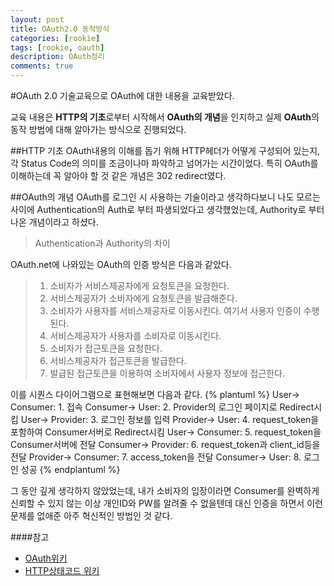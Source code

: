 ```yaml
---
layout: post
title: OAuth2.0 동작방식
categories: [rookie]
tags: [rookie, oauth]
description: OAuth정리
comments: true
---
```


#OAuth 2.0
기술교육으로 OAuth에 대한 내용을 교육받았다. 

교육 내용은 **HTTP의 기초**로부터 시작해서 **OAuth의 개념**을 인지하고 실제 **OAuth**의 동작 방법에 대해 알아가는 방식으로 진행되었다.

##HTTP 기초
OAuth내용의 이해를 돕기 위해 HTTP헤더가 어떻게 구성되어 있는지, 각 Status Code의 의미를 조금이나마 파악하고 넘어가는 시간이었다. 특히 OAuth를 이해하는데 꼭 알아야 할 것 같은 개념은 302 redirect였다.

##OAuth의 개념
OAuth를 로그인 시 사용하는 기술이라고 생각하다보니 나도 모르는 사이에 Authentication의 Auth로 부터 파생되었다고 생각했었는데, Authority로 부터 나온 개념이라고 하셨다.

>Authentication과 Authority의 차이

OAuth.net에 나와있는 OAuth의 인증 방식은 다음과 같았다.
> 1. 소비자가 서비스제공자에게 요청토큰을 요청한다.
> 2. 서비스제공자가 소비자에게 요청토큰을 발급해준다.
> 3. 소비자가 사용자를 서비스제공자로 이동시킨다. 여기서 사용자 인증이 수행된다.
> 4. 서비스제공자가 사용자를 소비자로 이동시킨다.
> 5. 소비자가 접근토큰을 요청한다.
> 6. 서비스제공자가 접근토큰을 발급한다.
> 7. 발급된 접근토큰을 이용하여 소비자에서 사용자 정보에 접근한다.

이를 시퀀스 다이어그램으로 표현해보면 다음과 같다.
{% plantuml %}
User-> Consumer: 1. 접속
Consumer-> User: 2. Provider의 로그인 페이지로 Redirect시킴
User-> Provider: 3. 로그인 정보를 입력
Provider-> User: 4. request_token을 포함하여 Consumer서버로 Redirect시킴
User-> Consumer: 5. request_token을 Consumer서버에 전달
Consumer-> Provider: 6. request_token과 client_id등을 전달
Provider-> Consumer: 7. access_token을 전달
Consumer-> User: 8. 로그인 성공
{% endplantuml %}

그 동안 깊게 생각하지 않았었는데, 내가 소비자의 입장이라면 Consumer를 완벽하게 신뢰할 수 있지 않는 이상 개인ID와 PW를 알려줄 수 없을텐데 대신 인증을 하면서 이런 문제를 없애준 아주 혁신적인 방법인 것 같다.

####참고
* [OAuth위키](https://ko.wikipedia.org/wiki/OAuth)
* [HTTP상태코드 위키](https://ko.wikipedia.org/wiki/HTTP_%EC%83%81%ED%83%9C_%EC%BD%94%EB%93%9C)
